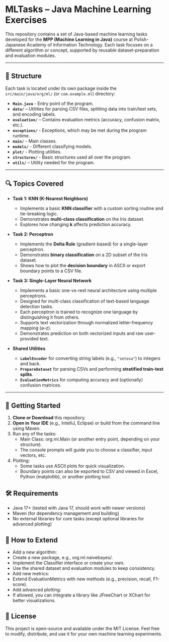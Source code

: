 # MLTasks – Java Machine Learning Exercises

This repository contains a set of Java-based machine learning tasks developed for the **MPP (Machine Learning in Java)** course at Polish-Japanese Academy of Information Technology. Each task focuses on a different algorithm or concept, supported by reusable dataset-preparation and evaluation modules.

---

## 📁 Structure

Each task is located under its own package inside the `src/main/java/org/ml/` (or `com.example.ml`) directory:

- **`Main.java`** - Entry point of the program.
- **`data/`** – Utilities for parsing CSV files, splitting data into train/test sets, and encoding labels.
- **`evaluation/`** – Contains evaluation metrics (accuracy, confusion matrix, etc.).
- **`exceptions/`** - Exceptions, which may be met during the program runtime.
- **`main/`** - Main classes.
- **`models/`** - Different classifying models.
- **`plot/`** - Plotting utilities.
- **`structures/`** - Basic structures used all over the program.
- **`utils/`** – Utility needed for the program.

---

## 🔍 Topics Covered

- **Task 1: KNN (K-Nearest Neighbors)**
    - Implements a basic **KNN classifier** with a custom sorting routine and tie-breaking logic.
    - Demonstrates **multi-class classification** on the Iris dataset.
    - Explores how changing **k** affects prediction accuracy.

- **Task 2: Perceptron**
    - Implements the **Delta Rule** (gradient-based) for a single-layer perceptron.
    - Demonstrates **binary classification** on a 2D subset of the Iris dataset.
    - Shows how to plot the **decision boundary** in ASCII or export boundary points to a CSV file.

- **Task 3: Single-Layer Neural Network**
    - Implements a basic one-vs-rest neural architecture using multiple perceptrons.
    - Designed for multi-class classification of text-based language detection tasks. 
    - Each perceptron is trained to recognize one language by distinguishing it from others.
    - Supports text vectorization through normalized letter-frequency mapping (a–z).
    - Demonstrates prediction on both vectorized inputs and raw user-provided text.

- **Shared Utilities**
    - **`LabelEncoder`** for converting string labels (e.g., `"setosa"`) to integers and back.
    - **`PrepareDataset`** for parsing CSVs and performing **stratified train-test splits**.
    - **`EvaluationMetrics`** for computing accuracy and (optionally) confusion matrices.

---

## 🚀 Getting Started

1. **Clone or Download** this repository.
2. **Open in Your IDE** (e.g., IntelliJ, Eclipse) or build from the command line using Maven.
3.	Run any of the tasks:
      - Main Class: org.ml.Main (or another entry point, depending on your structure).
      - The console prompts will guide you to choose a classifier, input vectors, etc.
4.	Plotting:
      - Some tasks use ASCII plots for quick visualization.
      - Boundary points can also be exported to CSV and viewed in Excel, Python (matplotlib), or another plotting tool.

## 🛠️ Requirements
-	Java 17+ (tested with Java 17, should work with newer versions)
-	Maven (for dependency management and building)
-	No external libraries for core tasks (except optional libraries for advanced plotting)

## 🧩 How to Extend
- Add a new algorithm:
- Create a new package, e.g., org.ml.naivebayes/.
- Implement the Classifier interface or create your own.
- Use the shared dataset and evaluation modules to keep consistency.
- Add new metrics:
- Extend EvaluationMetrics with new methods (e.g., precision, recall, F1-score).
- Add advanced plotting:
- If allowed, you can integrate a library like JFreeChart or XChart for better visualizations.

## 📄 License

This project is open-source and available under the MIT License.
Feel free to modify, distribute, and use it for your own machine learning experiments.
